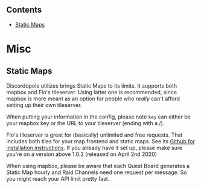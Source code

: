 ## Contents
- [Static Maps]()

# Misc

## Static Maps
Discordopole utilizes brings Static Maps to its limits. It supports both mapbox and Flo's tileserver. Using latter one is recommended, since mapbox is more meant as an option for people who *really* can't afford setting up their own tileserver.

When putting your information in the config, please note `key` can either be your mapbox key or the URL to your tileserver (ending with a /).

Flo's tileserver is great for (basically) unlimited and free requests. That includes both tiles for your map frontend and static maps. See its [Github for installation instructions](https://github.com/123FLO321/SwiftTileserverCache). If you already have it set up, please make sure you're on a version above 1.0.2 (released on April 2nd 2020)

When using mapbox, please be aware that each Quest Board generates a Static Map hourly and Raid Channels need one request per message. So you might reach your API limit pretty fast.